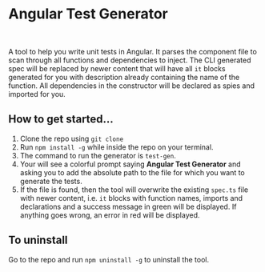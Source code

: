 # Angular Test Generator

<br>

A tool to help you write unit tests in Angular. It parses the component file to scan through all functions and dependencies to inject. The CLI generated spec will be replaced by newer content that will have all `it` blocks generated for you with description already containing the name of the function. All dependencies in the constructor will be declared as spies and imported for you.

## How to get started...

1. Clone the repo using `git clone`
2. Run `npm install -g` while inside the repo on your terminal.
3. The command to run the generator is `test-gen`.
4. Your will see a colorful prompt saying **Angular Test Generator** and asking you to add the absolute path to the file for which you want to generate the tests.
5. If the file is found, then the tool will overwrite the existing `spec.ts` file with newer content, i.e. `it` blocks with function names, imports and declarations and a success message in green will be displayed. If anything goes wrong, an error in red will be displayed.

## To uninstall

Go to the repo and run `npm uninstall -g` to uninstall the tool.
